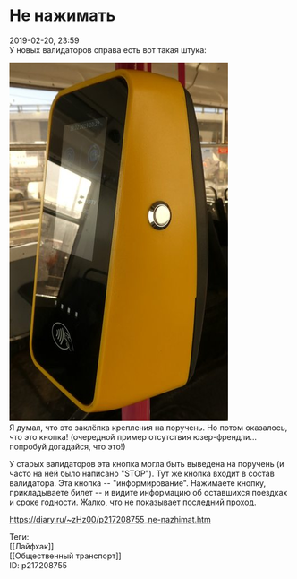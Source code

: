 Не нажимать
============

   
 2019-02-20, 23:59   
  У новых валидаторов справа есть вот такая штука:   
   
   [![](pics/WypIeTfl.jpg)](https://i.imgur.com/WypIeTf.jpg)     
 Я думал, что это заклёпка крепления на поручень. Но потом оказалось, что это кнопка! (очередной пример отсутствия юзер-френдли... попробуй догадайся, что это!)   
   
 У старых валидаторов эта кнопка могла быть выведена на поручень (и часто на ней было написано "STOP"). Тут же кнопка входит в состав валидатора. Эта кнопка -- "информирование". Нажимаете кнопку, прикладываете билет -- и видите информацию об оставшихся поездках и сроке годности. Жалко, что не показывает последний проход.   
    
 <https://diary.ru/~zHz00/p217208755_ne-nazhimat.htm>   
   
 Теги:   
 [[Лайфхак]]   
 [[Общественный транспорт]]   
 ID: p217208755